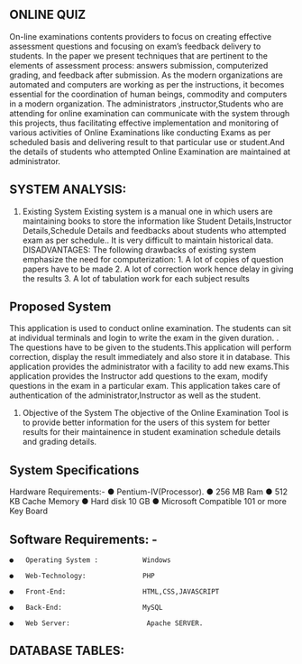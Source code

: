 ## ONLINE QUIZ
On-line examinations contents providers to focus on creating effective assessment questions and focusing on exam’s feedback delivery to students. In the paper we present techniques that are pertinent to the elements of assessment process: answers submission, computerized grading, and feedback after submission.
As the modern organizations are automated and computers are working as per the instructions, it becomes essential for the coordination of human beings, commodity and computers in a modern organization. 
The administrators ,instructor,Students who are attending for online examination can communicate with the system through this projects, thus facilitating effective implementation and monitoring of various activities of Online Examinations like conducting Exams as per scheduled basis and delivering result to that particular use or student.And the details of students who attempted Online Examination are maintained at administrator.

## SYSTEM ANALYSIS:
1. Existing System
Existing system is a manual one in which users are maintaining books to store the information like Student Details,Instructor Details,Schedule Details and feedbacks about students who attempted exam as per schedule.. It is very difficult to maintain historical data. 
DISADVANTAGES:
The following drawbacks of existing system emphasize the need for computerization:
       1. A lot of copies of question papers have to be made
       2. A lot of correction work hence delay in giving the results
       3. A lot of tabulation work for each subject results
## Proposed System  

This application is used to conduct online  examination.  The students can sit at individual terminals and login to write the exam in the given duration. . The questions have to be given to the students.This application will perform correction, display the result immediately and also store it in database. This application provides the administrator with a facility to add new exams.This application provides the  Instructor  add questions to the exam, modify questions in the exam in a particular exam. This application takes care of authentication of the administrator,Instructor as well as the student.
1.	Objective of the System
The objective of the Online Examination  Tool is to provide better information for the users of this system for better results for their maintainence in student examination schedule details and grading details.
                      
## System Specifications
Hardware Requirements:-
●	Pentium-IV(Processor). 
●	256 MB Ram
●	512 KB Cache Memory
●	Hard disk 10 GB 
●	Microsoft Compatible 101 or more Key Board



## Software Requirements: -

    ●	Operating System :           Windows

    ●	Web-Technology:              PHP

    ●	Front-End:                   HTML,CSS,JAVASCRIPT

    ●	Back-End:                    MySQL

    ●	Web Server:                   Apache SERVER.


## DATABASE TABLES:

